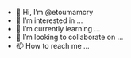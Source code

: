 - 👋 Hi, I’m @etoumamcry
- 👀 I’m interested in ...
- 🌱 I’m currently learning ...
- 💞️ I’m looking to collaborate on ...
- 📫 How to reach me ...

<!---
etoumamcry/etoumamcry is a ✨ special ✨ repository because its `README.md` (this file) appears on your GitHub profile.
You can click the Preview link to take a look at your changes.
--->
